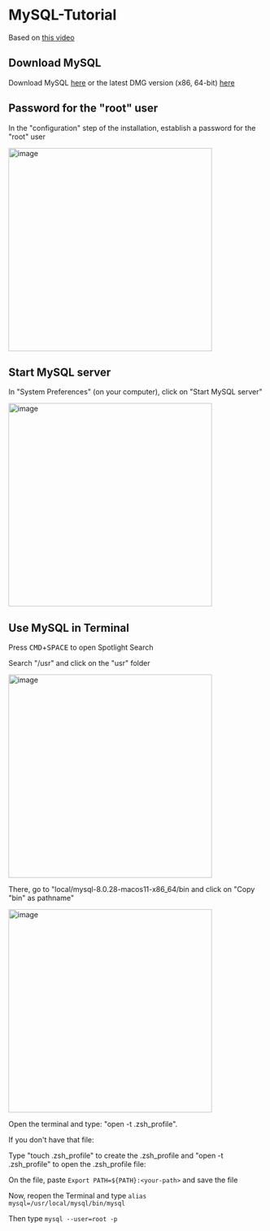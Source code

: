 # MySQL-Tutorial

Based on [this video](https://youtu.be/8UT-oZzDW6c)



## Download MySQL
Download MySQL [here](https://dev.mysql.com/get/Downloads/MySQL-8.0/mysql-8.0.28-macos11-x86_64.dmg) or the latest DMG version (x86, 64-bit) [here](https://dev.mysql.com/downloads/mysql/)



## Password for the "root" user
In the "configuration" step of the installation, establish a password for the "root" user

<img width="400" alt="image" src="https://user-images.githubusercontent.com/65092569/163596060-55629278-cabc-4d71-a999-20f0061af1da.png">



## Start MySQL server
In "System Preferences" (on your computer), click on "Start MySQL server"

<img width="400" alt="image" src="https://user-images.githubusercontent.com/65092569/163597431-172041da-2889-493e-950a-51c25d0ceeaa.png">



## Use MySQL in Terminal

Press <kbd>CMD</kbd>+<kbd>SPACE</kbd> to open Spotlight Search

Search "/usr" and click on the "usr" folder

<img width="400" alt="image" src="https://user-images.githubusercontent.com/65092569/163598794-d1b8b45a-9afa-44d6-af5d-85047ed0714c.png">

There, go to "local/mysql-8.0.28-macos11-x86_64/bin and click on "Copy "bin" as pathname"

<img width="400" alt="image" src="https://user-images.githubusercontent.com/65092569/163598728-cbe310e9-bbd3-48de-9e74-2d59e6ac1b46.png">

Open the terminal and type: "open -t .zsh_profile".

If you don't have that file:

Type "touch .zsh_profile" to create the .zsh_profile and "open -t .zsh_profile" to open the .zsh_profile file:

On the file, paste `Export PATH=${PATH}:<your-path>` and save the file

Now, reopen the Terminal and type `alias mysql=/usr/local/mysql/bin/mysql`

Then type `mysql --user=root -p`
